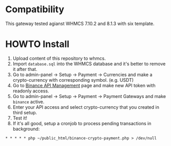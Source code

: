 # Compatibility
This gateway tested agianst WHMCS 7.10.2 and 8.1.3 with six template.

# HOWTO Install
1. Upload content of this repository to whmcs.
2. Import `database.sql` into the WHMCS database and it's better to remove it after that.
3. Go to admin-panel -> Setup -> Payment -> Currencies and make a crypto-currency with corresponding symbol. (e.g. USDT)
4. Go to [Binance API Management](https://www.binance.com/en/my/settings/api-management) page and make new API token with readonly access.
5. Go to admin-panel -> Setup -> Payment -> Payment Gateways and make `binance` active.
6. Enter your API access and select crypto-currency that you created in third setup.
7. Test it!
8. If it's all good, setup a cronjob to process pending transactions in background:
```
* * * * * php ~/public_html/binance-crypto-payment.php > /dev/null
```
